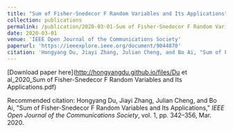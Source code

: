 ```yaml
---
title: "Sum of Fisher-Snedecor F Random Variables and Its Applications"
collection: publications
permalink: /publication/2020-03-01-Sum of Fisher-Snedecor F Random Variables and Its Applications
date: 2020-03-01
venue: 'IEEE Open Journal of the Communications Society'
paperurl: 'https://ieeexplore.ieee.org/document/9044870'
citation: 'Hongyang Du, Jiayi Zhang, Julian Cheng, and Bo Ai, "Sum of Fisher-Snedecor F Random Variables and Its Applications," <i>IEEE Open Journal of the Communications Society</i>, vol. 1, pp. 342–356, Mar. 2020.'
---
```


[Download paper here](http://hongyangdu.github.io/files/Du et al_2020_Sum of Fisher-Snedecor F Random Variables and Its Applications.pdf)

Recommended citation: Hongyang Du, Jiayi Zhang, Julian Cheng, and Bo Ai, "Sum of Fisher-Snedecor F Random Variables and Its Applications," <i>IEEE Open Journal of the Communications Society</i>, vol. 1, pp. 342–356, Mar. 2020.